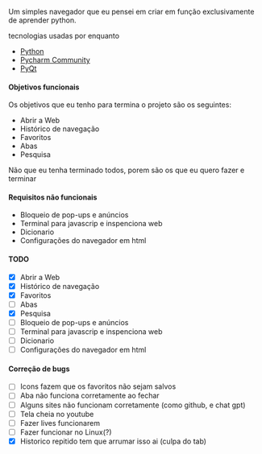 Um simples navegador que eu pensei em criar em função exclusivamente de aprender python.

tecnologias usadas por enquanto 

- [Python](https://www.python.org)
- [Pycharm Community](https://www.jetbrains.com/pt-br/pycharm/)
- [PyQt](https://pypi.org/project/PyQt5/5.8/#:~:text=PyQt5%20is%20a%20comprehensive%20set,platforms%20including%20iOS%20and%20Android.)

#### Objetivos funcionais

Os objetivos que eu tenho para termina o projeto são os seguintes:

 - Abrir a Web
 - Histórico de navegação
 - Favoritos
 - Abas
 - Pesquisa

Não que eu tenha terminado todos, porem são os que eu quero fazer e terminar

#### Requisitos não funcionais

 - Bloqueio de pop-ups e anúncios
 - Terminal para javascrip e inspenciona web
 - Dicionario
 - Configurações do navegador em html

#### TODO

 - [x] Abrir a Web
 - [x] Histórico de navegação
 - [x] Favoritos
 - [ ] Abas
 - [x] Pesquisa
 - [ ] Bloqueio de pop-ups e anúncios
 - [ ] Terminal para javascrip e inspenciona web
 - [ ] Dicionario
 - [ ] Configurações do navegador em html

#### Correção de bugs

- [ ] Icons fazem que os favoritos não sejam salvos
- [ ] Aba não funciona corretamente ao fechar
- [ ] Alguns sites não funcionam corretamente (como github, e chat gpt)
- [ ] Tela cheia no youtube
- [ ] Fazer lives funcionarem
- [ ] Fazer funcionar no Linux(?)
- [x] Historico repitido tem que arrumar isso ai (culpa do tab)